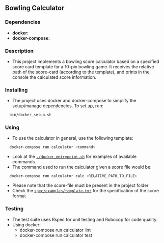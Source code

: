 ## Bowling Calculator

### Dependencies
- **docker:** 
- **docker-compose:** 

### Description
- This project implements a bowling score calculator based on a specified score card template for a 10-pin
bowling game. It receives the relative path of the score-card (according to the template),
and prints in the console the calculated score information.

### Installing
- The project uses docker and docker-compose to simplify the setup/manage dependencies. To set up, run:
``` bash
  bin/docker_setup.sh
```

### Using
- To use the calculator in general, use the following template:
``` bash
  docker-compose run calculator <command>
```
- Look at the [```./docker_entrypoint.sh```](docker_entrypoint.sh) for examples of available commands.
- The command used to run the calculator given a score file would be:
``` bash
  docker-compose run calculator calc <RELATIVE_PATH_TO_FILE>
```
- Please note that the score-file must be present in the project folder
- Check the [```spec/examples/template.txt```](template.txt) for the specification of the score format

### Testing
- The test suite uses Rspec for unit testing and Rubocop for code quality:
- Using docker:
  - docker-compose run calculator lint
  - docker-compose run calculator test